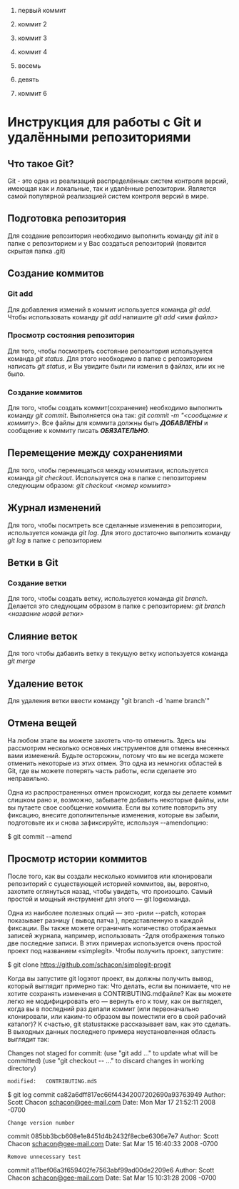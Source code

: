 1. первый коммит
2. коммит 2
3. коммит 3
4. коммит 4
8. восемь
9. девять

6. коммит 6

# Инструкция для работы с Git и удалёнными репозиториями

## Что такое Git?
Git - это одна из реализаций распределённых систем контроля версий, имеющая как и локальные, так и удалённые репозитории. Является самой популярной реализацией систем контроля версий в мире.
## Подготовка репозитория
Для создание репозитория необходимо выполнить команду *git init*  в папке с репозиторием и у Вас создаться репозиторий (появится скрытая папка .git)

## Создание коммитов

### Git add
Для добавления измений в коммит используется команда *git add*. Чтобы использовать команду *git add* напишите *git add <имя файла>*

### Просмотр состояния репозитория
Для того, чтобы посмотреть состояние репозитория используется команда *git status*. Для этого необходимо в папке с репозиторием написать *git status*, и Вы увидите были ли измения в файлах, или их не было.

### Создание коммитов
Для того, чтобы создать коммит(сохранение) необходимо выполнить команду *git commit*. Выполняется она так: *git commit -m "<сообщение к коммиту>*. Все файлы для коммита должны быть ***ДОБАВЛЕНЫ*** и сообщение к коммиту писать ***ОБЯЗАТЕЛЬНО***.

## Перемещение между сохранениями
Для того, чтобы перемещаться между коммитами, используется команда *git checkout*. Используется она в папке с пепозиторием следующим образом: *git checkout <номер коммита>*

## Журнал изменений
Для того, чтобы посмтреть все сделанные изменения в репозитории, используется команда *git log*. Для этого достаточно выполнить команду *git log* в папке с репозиторием

## Ветки в Git

### Создание ветки

Для того, чтобы создать ветку, используется команда *git branch*. Делается это следующим образом в папке с репозиторием: *git branch <название новой ветки>*

## Слияние веток

Для того чтобы дабавить ветку в текущую ветку используется команда *git merge <name branch>*

## Удаление веток
Для удаления ветки ввести команду "git branch -d 'name branch'"

## Отмена вещей
На любом этапе вы можете захотеть что-то отменить. Здесь мы рассмотрим несколько основных инструментов для отмены внесенных вами изменений. Будьте осторожны, потому что вы не всегда можете отменить некоторые из этих отмен. Это одна из немногих областей в Git, где вы можете потерять часть работы, если сделаете это неправильно.

Одна из распространенных отмен происходит, когда вы делаете коммит слишком рано и, возможно, забываете добавить некоторые файлы, или вы путаете свое сообщение коммита. Если вы хотите повторить эту фиксацию, внесите дополнительные изменения, которые вы забыли, подготовьте их и снова зафиксируйте, используя --amendопцию:

$ git commit --amend

## Просмотр истории коммитов
После того, как вы создали несколько коммитов или клонировали репозиторий с существующей историей коммитов, вы, вероятно, захотите оглянуться назад, чтобы увидеть, что произошло. Самый простой и мощный инструмент для этого — git logкоманда.

Одна из наиболее полезных опций — это -pили --patch, которая показывает разницу ( вывод патча ), представленную в каждой фиксации. Вы также можете ограничить количество отображаемых записей журнала, например, использовать -2для отображения только две последние записи.
В этих примерах используется очень простой проект под названием «simplegit». Чтобы получить проект, запустите:

$ git clone https://github.com/schacon/simplegit-progit

Когда вы запустите git logэтот проект, вы должны получить вывод, который выглядит примерно так:
Что делать, если вы понимаете, что не хотите сохранять изменения в CONTRIBUTING.mdфайле? Как вы можете легко не модифицировать его — вернуть его к тому, как он выглядел, когда вы в последний раз делали коммит (или первоначально клонировали, или каким-то образом вы поместили его в свой рабочий каталог)? К счастью, git statusтакже рассказывает вам, как это сделать. В выходных данных последнего примера неустановленная область выглядит так:

Changes not staged for commit:
  (use "git add <file>..." to update what will be committed)
  (use "git checkout -- <file>..." to discard changes in working directory)

    modified:   CONTRIBUTING.mdS
$ git log
commit ca82a6dff817ec66f44342007202690a93763949
Author: Scott Chacon <schacon@gee-mail.com>
Date:   Mon Mar 17 21:52:11 2008 -0700

    Change version number

commit 085bb3bcb608e1e8451d4b2432f8ecbe6306e7e7
Author: Scott Chacon <schacon@gee-mail.com>
Date:   Sat Mar 15 16:40:33 2008 -0700

    Remove unnecessary test

commit a11bef06a3f659402fe7563abf99ad00de2209e6
Author: Scott Chacon <schacon@gee-mail.com>
Date:   Sat Mar 15 10:31:28 2008 -0700


